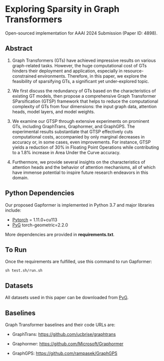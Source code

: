<h1> Exploring Sparsity in Graph Transformers </h1>

Open-sourced implementation for AAAI 2024 Submission (Paper ID: 4898).


<h2> Abstract </h2>

1. Graph Transformers (GTs) have achieved impressive results on various graph-related tasks. However, the huge computational cost of GTs hinders their deployment and application, especially in resource-constrained environments. Therefore, in this paper, we explore the feasibility of sparsifying GTs, a significant yet under-explored topic.

2. We first discuss the redundancy of GTs based on the characteristics of existing GT models, then propose a comprehensive Graph Transformer SParsification (GTSP) framework that helps to reduce the computational complexity of GTs from four dimensions: the input graph data, attention heads, model layers, and model weights.

3. We examine our GTSP through extensive experiments on prominent GTs, including GraphTrans, Graphormer, and GraphGPS. The experimental results substantiate that GTSP effectively cuts computational costs, accompanied by only marginal decreases in accuracy or, in some cases, even improvements. For instance, GTSP yields a reduction of 30% in Floating Point Operations while contributing to a 1.8% increase in Area Under the Curve accuracy.

4. Furthermore, we provide several insights on the characteristics of attention heads and the behavior of attention mechanisms, all of which have immense potential to inspire future research endeavors in this domain.



<h2> Python Dependencies </h2>

Our proposed Gapformer is implemented in Python 3.7 and major libraries include:

* [Pytorch](https://pytorch.org/) = 1.11.0+cu113
* [PyG](https://pytorch-geometric.readthedocs.io/en/latest/) torch-geometric=2.2.0

More dependencies are provided in **requirements.txt**.

<h2> To Run </h2>

Once the requirements are fulfilled, use this command to run Gapformer:

`sh test.sh/run.sh`

<h2> Datasets </h2>

All datasets used in this paper can be downloaded from [PyG](https://pytorch-geometric.readthedocs.io/en/latest/modules/datasets.html).

<h2> Baselines </h2>


Graph Transformer baselines and their code URLs are:

* GraphTrans: https://github.com/ucbrise/graphtrans

* Graphormer: https://github.com/Microsoft/Graphormer

* GraphGPS: https://github.com/rampasek/GraphGPS



